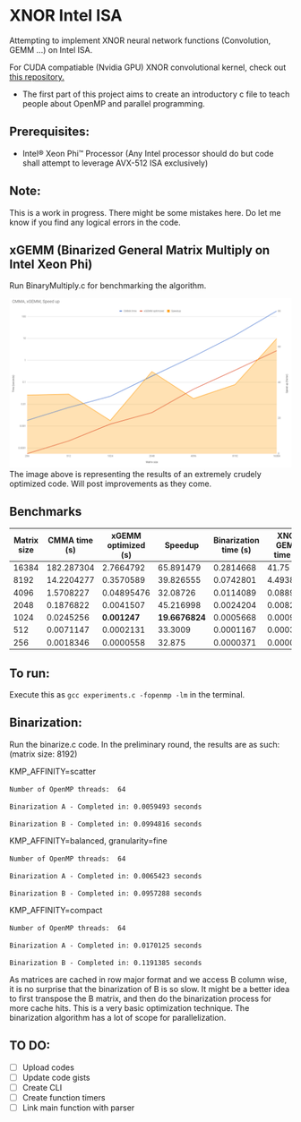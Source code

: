 # XNOR Intel ISA
Attempting to implement XNOR neural network functions (Convolution, GEMM ...) on Intel ISA.

For CUDA compatiable (Nvidia GPU) XNOR convolutional kernel, check out [this repository.](https://github.com/akhauriyash/XNOR-convolution)

  * The first part of this project aims to create an introductory c file to teach people about OpenMP and parallel programming.
  
##  Prerequisites:
  * Intel® Xeon Phi™ Processor (Any Intel processor should do but code shall attempt to leverage AVX-512 ISA exclusively)
    
##  Note:
  This is a work in progress. There might be some mistakes here. 
  Do let me know if you find any logical errors in the code.
  
## xGEMM (Binarized General Matrix Multiply on Intel Xeon Phi)

Run BinaryMultiply.c for benchmarking the algorithm.

![Alt text](https://github.com/akhauriyash/XNOR-Intel-ISA/blob/master/xGEMM%20opt%20bmark.png?raw=true)
The image above is representing the results of an extremely crudely optimized code. Will post improvements as they come.

## Benchmarks

|  Matrix size | CMMA time (s) | xGEMM optimized (s) | **Speedup** | Binarization time (s) | XNOR GEMM time (s) | **Speedup** |
|  ------ | ------ | ------ | ------ | ------ | ------ | ------ |
|  16384 | 182.287304 | 2.7664792 | 65.891479 | 0.2814668 | 41.75 | 4.36616805 |
|  8192 | 14.2204277 | 0.3570589 | 39.826555 | 0.0742801 | 4.4938908 | 3.16954985 |
|  4096 | 1.5708227 | 0.04895476 | 32.08726 | 0.0114089 | 0.0889784 | 17.653933593 |
|  2048 | 0.1876822 | 0.0041507 | 45.216998 | 0.0024204 | 0.0082477 | 22.75052 |
|  1024 | 0.0245256 | **0.001247** | **19.6676824** | 0.0005668 | 0.0009867 | 24.809699 |
|  512 | 0.0071147 | 0.0002131 | 33.3009 | 0.0001167 | 0.0003532 | 20.143534 |
|  256 | 0.0018346 | 0.0000558 | 32.875 | 0.0000371 | 0.0000724 | 25.339864 |


## To run:
   Execute this as
 	`gcc experiments.c -fopenmp -lm`
  	in the terminal.

## Binarization:
  Run the binarize.c code. In the preliminary round, the results are as such:
  (matrix size: 8192)

KMP_AFFINITY=scatter 

`Number of OpenMP threads:  64`

`Binarization A - Completed in: 0.0059493 seconds`

`Binarization B - Completed in: 0.0994816 seconds`

KMP_AFFINITY=balanced, granularity=fine

`Number of OpenMP threads:  64`

`Binarization A - Completed in: 0.0065423 seconds`

`Binarization B - Completed in: 0.0957288 seconds`

KMP_AFFINITY=compact

`Number of OpenMP threads:  64`

`Binarization A - Completed in: 0.0170125 seconds`

`Binarization B - Completed in: 0.1191385 seconds`

As matrices are cached in row major format and we access B column wise, it is no surprise that the binarization of B is so slow. It might be a better idea to first transpose the B matrix, and then do the binarization process for more cache hits. This is a very basic optimization technique. The binarization algorithm has a lot of scope for parallelization. 

 
 
##  TO DO:
  - [ ] Upload codes
  - [ ] Update code gists
  - [ ] Create CLI
  - [ ] Create function timers
  - [ ] Link main function with parser
